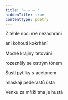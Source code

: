 ```yaml
---
title: '– – – '
hiddenTitle: true
contentType: poetry
---
```


Z téhle noci mě nezachrání

ani kohoutí kokrhání

Modré krajiny tetování

rozezněly se ostrým tónem

Šustí pytlíky s acetonem

mlaskají pederastů ústa

Venku za mříží tma je hustá
